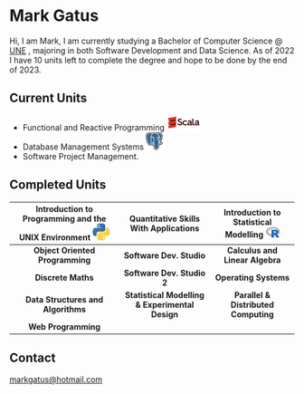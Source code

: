 Mark Gatus
==========
Hi, I am Mark, I am currently studying a Bachelor of Computer Science @ [UNE](https://www.une.edu.au/) , majoring in both Software Development and Data Science. As of 2022 
I have 10 units left to complete the degree and hope to be done by the end of 2023.

Current Units
-------------
- Functional and Reactive Programming ![alt text](./Scala1.png)
- Database Management Systems ![alt text](./PostgreSQL.png)
- Software Project Management.

Completed Units
---------------

| Introduction to Programming and the UNIX Environment ![alt text](./python.png) | Quantitative Skills With Applications | Introduction to Statistical Modelling ![alt text](./R.png) | 
| :---: | :---: | :---: |
| <b>Object Oriented Programming</b> | <b>Software Dev. Studio</b> | <b>Calculus and Linear Algebra</b> |
| <b>Discrete Maths</b> | <b>Software Dev. Studio 2</b> | <b>Operating Systems</b> |
| <b>Data Structures and Algorithms</b> | <b>Statistical Modelling & Experimental Design</b> | <b>Parallel & Distributed Computing</b> |
| <b>Web Programming</b> |


Contact
-------
markgatus@hotmail.com
